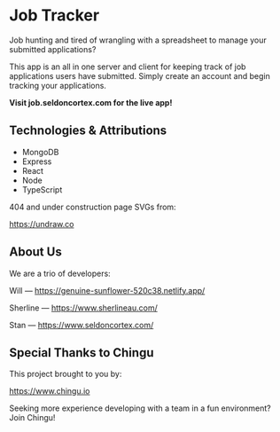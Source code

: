 # Job Tracker

Job hunting and tired of wrangling with a spreadsheet to manage your submitted applications?

This app is an all in one server and client for keeping track of job applications users have submitted. Simply create an account and begin tracking your applications.

**Visit job.seldoncortex.com for the live app!**

## Technologies & Attributions

- MongoDB 
- Express 
- React
- Node
- TypeScript

404 and under construction page SVGs from: 

https://undraw.co

## About Us

We are a trio of developers:

Will — https://genuine-sunflower-520c38.netlify.app/

Sherline — https://www.sherlineau.com/

Stan — https://www.seldoncortex.com/

## Special Thanks to Chingu

This project brought to you by:

https://www.chingu.io

Seeking more experience developing with a team in a fun environment? Join Chingu!

